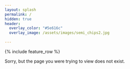 ```yaml
---
layout: splash
permalink: /
hidden: true
header:
  overlay_color: "#5e616c"
  overlay_image: /assets/images/semi_chips2.jpg
   
---
```


{% include feature_row %}

Sorry, but the page you were trying to view does not exist.
